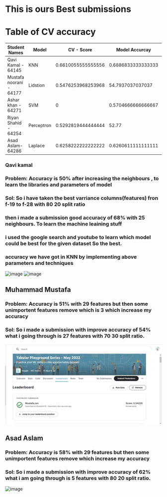 
# This is ours Best submissions 
# Table of CV accuracy 
| Student Names      | Model |  CV - Score    |  Model Accurcay |  Kaggle Accuracy | 
| -------------| ------------- |  -------------| ------------- |  ------------- |
| Qavi Kamal - 64145| KNN           | 0.6610055555555556      | 0.6886833333333333 |   0.68713 | 
| Mustafa noorani - 64177  |Lidstion  |  0.5476253968253968      | 54.7937037037037| 0.54220 |
| Ashar khan - 64271 | SVM |   0     | 0.5704666666666667 | 0 |
| Riyan Shahid - 64254  | Perceptron  | 0.5292819444444444     | 52.77  |0.52569|
| Asad Aslam- 64286  | Laplace | 0.6258222222222222 |0.6260611111111111 | 0.62404 |


### Qavi kamal
### Problem: Accuracy is 50% after increasing the neighbours , to learn the libraries and parameters of model 
### Sol: So i have taken the best varriance columns(features) fron f-19 to f-28 with 80 20 split ratio 
### then i made a submission good accuracy of 68% with 25 neighbours. To learn the machine leaining stuff 
### i used the google search and youtube to learn which model could be best for the given dataset So the best.
### accuracy we have got in KNN by implementing above parameters and techniques
![image](https://user-images.githubusercontent.com/99618952/169701199-eaec436e-29db-4ca0-a29b-aa4cd0bb1574.png)
![image](https://user-images.githubusercontent.com/99618952/169701222-0214001c-1252-4d24-a17f-39743df8e34f.png)

## Muhammad Mustafa 
### Problem: Accuracy is 51% with 29 features but then some unimportent features remove which is 3 which increase my accuracy
### Sol: So i made a submission with improve accuracy of 54% what i going through is 27 features with 70 30 split ratio.
![image](https://github.com/qavikamal2323/Ai266-spring22/blob/0d6343b298fb69de93773990d4faf514372bc38c/Project/Mustafa-lidstone.JPG)
## Asad Aslam
### Problem: Accuracy is 58% with 29 features but then some unimportent features remove which increase my accuracy
### Sol: So i made a submission with improve accuracy of 62% what i am going through is 5 features with 80 20 split ratio.
![image](https://user-images.githubusercontent.com/92552475/169676212-be5563aa-2a22-465b-88e2-f59f1da7f3d5.png)
